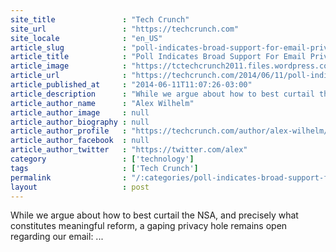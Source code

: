 ```yaml
---
site_title               : "Tech Crunch"
site_url                 : "https://techcrunch.com"
site_locale              : "en_US"
article_slug             : "poll-indicates-broad-support-for-email-privacy-overhaul"
article_title            : "Poll Indicates Broad Support For Email Privacy Overhaul"
article_image            : "https://tctechcrunch2011.files.wordpress.com/2014/06/screen-shot-2014-06-11-at-10-56-45-am.png?w=761&h=397&crop=1"
article_url              : "https://techcrunch.com/2014/06/11/poll-indicates-broad-support-for-email-privacy-overhaul/"
article_published_at     : "2014-06-11T11:07:26-03:00"
article_description      : "While we argue about how to best curtail the NSA, and precisely what constitutes meaningful reform, a gaping privacy hole remains open regarding our email: ..."
article_author_name      : "Alex Wilhelm"
article_author_image     : null
article_author_biography : null
article_author_profile   : "https://techcrunch.com/author/alex-wilhelm/"
article_author_facebook  : null
article_author_twitter   : "https://twitter.com/alex"
category                 : ['technology']
tags                     : ['Tech Crunch']
permalink                : "/:categories/poll-indicates-broad-support-for-email-privacy-overhaul/"
layout                   : post
---
```


While we argue about how to best curtail the NSA, and precisely what constitutes meaningful reform, a gaping privacy hole remains open regarding our email: ...
